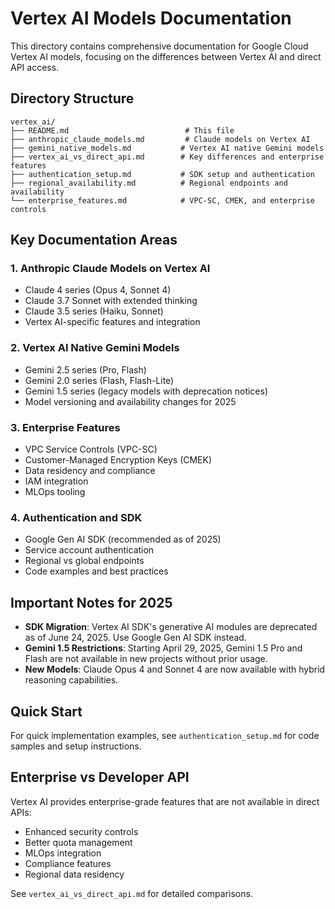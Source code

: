# Vertex AI Models Documentation

This directory contains comprehensive documentation for Google Cloud Vertex AI models, focusing on the differences between Vertex AI and direct API access.

## Directory Structure

```
vertex_ai/
├── README.md                          # This file
├── anthropic_claude_models.md         # Claude models on Vertex AI
├── gemini_native_models.md           # Vertex AI native Gemini models
├── vertex_ai_vs_direct_api.md        # Key differences and enterprise features
├── authentication_setup.md           # SDK setup and authentication
├── regional_availability.md          # Regional endpoints and availability
└── enterprise_features.md            # VPC-SC, CMEK, and enterprise controls
```

## Key Documentation Areas

### 1. Anthropic Claude Models on Vertex AI
- Claude 4 series (Opus 4, Sonnet 4)
- Claude 3.7 Sonnet with extended thinking
- Claude 3.5 series (Haiku, Sonnet)
- Vertex AI-specific features and integration

### 2. Vertex AI Native Gemini Models
- Gemini 2.5 series (Pro, Flash)
- Gemini 2.0 series (Flash, Flash-Lite)
- Gemini 1.5 series (legacy models with deprecation notices)
- Model versioning and availability changes for 2025

### 3. Enterprise Features
- VPC Service Controls (VPC-SC)
- Customer-Managed Encryption Keys (CMEK)
- Data residency and compliance
- IAM integration
- MLOps tooling

### 4. Authentication and SDK
- Google Gen AI SDK (recommended as of 2025)
- Service account authentication
- Regional vs global endpoints
- Code examples and best practices

## Important Notes for 2025

- **SDK Migration**: Vertex AI SDK's generative AI modules are deprecated as of June 24, 2025. Use Google Gen AI SDK instead.
- **Gemini 1.5 Restrictions**: Starting April 29, 2025, Gemini 1.5 Pro and Flash are not available in new projects without prior usage.
- **New Models**: Claude Opus 4 and Sonnet 4 are now available with hybrid reasoning capabilities.

## Quick Start

For quick implementation examples, see `authentication_setup.md` for code samples and setup instructions.

## Enterprise vs Developer API

Vertex AI provides enterprise-grade features that are not available in direct APIs:
- Enhanced security controls
- Better quota management
- MLOps integration
- Compliance features
- Regional data residency

See `vertex_ai_vs_direct_api.md` for detailed comparisons.
